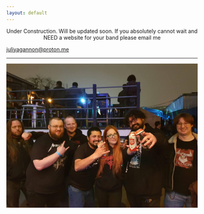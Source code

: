 ```yaml
---
layout: default
---
```


<p align="center">Under Construction. Will be updated soon. If you absolutely cannot wait and NEED a website for your band please email me</p>

<juliyagannon@proton.me>

---
![image](assets/images/homies.png)